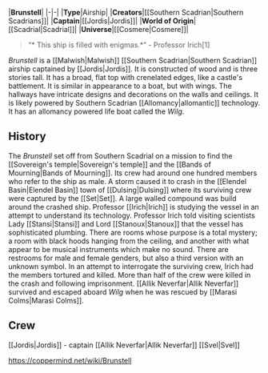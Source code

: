 |**Brunstell**|
|-|-|
|**Type**|Airship|
|**Creators**|[[Southern Scadrian\|Southern Scadrians]]|
|**Captain**|[[Jordis\|Jordis]]|
|**World of Origin**|[[Scadrial\|Scadrial]]|
|**Universe**|[[Cosmere\|Cosmere]]|

>“* This ship is filled with enigmas.*”
\- Professor Irich[1]


*Brunstell* is a [[Malwish\|Malwish]] [[Southern Scadrian\|Southern Scadrian]] airship captained by [[Jordis\|Jordis]]. It is constructed of wood and is three stories tall. It has a broad, flat top with crenelated edges, like a castle's battlement. It is similar in appearance to a boat, but with wings. The hallways have intricate designs and decorations on the walls and ceilings. It is likely powered by Southern Scadrian [[Allomancy\|allomantic]] technology. It has an allomancy powered life boat called the *Wilg*.

## History
The *Brunstell* set off from Southern Scadrial on a mission to find the [[Sovereign's temple\|Sovereign's temple]] and the [[Bands of Mourning\|Bands of Mourning]]. Its crew had around one hundred members who refer to the ship as male. A storm caused it to crash in the [[Elendel Basin\|Elendel Basin]] town of [[Dulsing\|Dulsing]] where its surviving crew were captured by the [[Set\|Set]]. A large walled compound was build around the crashed ship. Professor [[Irich\|Irich]] is studying the vessel in an attempt to understand its technology.
Professor Irich told visiting scientists Lady [[Stansi\|Stansi]] and Lord [[Stanoux\|Stanoux]] that the vessel has sophisticated plumbing. There are rooms whose purpose is a total mystery; a room with black hoods hanging from the ceiling, and another with what appear to be musical instruments which make no sound. There are restrooms for male and female genders, but also a third version with an unknown symbol.
In an attempt to interrogate the surviving crew, Irich had the members tortured and killed. More than half of the crew were killed in the crash and following imprisonment. [[Allik Neverfar\|Allik Neverfar]] survived and escaped aboard *Wilg* when he was rescued by [[Marasi Colms\|Marasi Colms]].

## Crew
[[Jordis\|Jordis]] - captain
[[Allik Neverfar\|Allik Neverfar]]
[[Svel\|Svel]]


https://coppermind.net/wiki/Brunstell